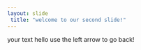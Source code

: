 ```yaml
---
layout: slide
 title: "welcome to our second slide!"
---
```

your text
hello
use the left arrow to go back!
